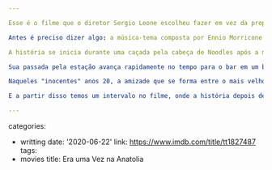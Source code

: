 ```yaml
---

Esse é o filme que o diretor Sergio Leone escolheu fazer em vez da proposta da Paramount para que ele dirigisse O Poderoso Chefão. Baseado no romance The Hoods, de Harry Grey, ele tentou convencê-lo a filmar por muito tempo, até que Grey cedeu após assistir à Trilogia dos Dólares (e gostar). Ambos passaram mais de uma década conversando para que o diretor conseguisse entender o espírito norte-americano através dos olhos do escritor. A longa produção gerou seis horas de filmagens (já editadas) que foram recusadas pela produtora e viraram 4 horas e meia, que em sua versão para os EUA foi ironicamente mutilada em 139 minutos. Este texto diz respeito à versão lançada em Cannes, com 229 minutos de duração.

Antes é preciso dizer algo: a música-tema composta por Ennio Morricone (Cinema Paradiso) ficará teimosamente na sua cabeça por pelo menos alguns dias. Dane-se: é uma linda imersão no espaço/tempo de uma época histórica, e valeria a pena escutá-la mesmo se eu ficasse vinte anos cantarolando suas notas. Ela possui dois momentos. Um é lúdico e alegre, representado por uma gaita que um dos personagens infantis geralmente toca. Outro é nostálgico, parece querer nos fazer lembrar de todos os momentos, eras e fases da vida de David 'Noodles' Aaronson (Robert De Niro na maior parte do tempo, mas Scott Schutzman Tiler na importantíssima fase da infância). Esses momentos se confundem com a história americana, principalmente a lei seca, quando era proibido comercializar bebidas alcoólicas e gângsteres se aproveitavam do óbvio mercado paralelo para fazer rios de dinheiro.

A história se inicia durante uma caçada pela cabeça de Noodles após a morte de seus companheiros. A partir daí sua vida é contada menos em uma ordem cronológica e mais em uma ordem afetiva. Tanto que a sequência emblemática de um telefone tocando por 24 vezes atravessa o limite do tempo e acaba caindo sobre as costas de um homem consumido pela culpa. O ópio foi a droga escolhida para seu escapismo, em um bairro chinês incrustado na antiga Nova York. Apesar de estarmos acompanhando sua história, o filme muitas vezes parece querer lançar questões mais universais, como pobreza, amizade, lealdade, moral e amadurece para questões mais filosóficas (especialmente em seus últimos momentos).

Sua passada pela estação avança rapidamente no tempo para o bar em um bairro decadente em que o antes torturado Fat Moe agora administra. Esse lugar tem muitas memórias, e na cabeça de Noodles uma linda, eterna memória: o tijolo solto do banheiro que permitia que ele visse a bela Deborah (Elizabeth McGovern/Jennifer Connelly) ensaiar seus passos de dança. A fotografia nesse momento, e particularmente em toda a fase "infantil" de Era Uma Vez na América é algo para se emoldurar na lembrança (algo que Morricone nos ajuda com sua música). Os cenários por onde se passa a história, aliás, são facilmente lembrados e se tornam memoráveis pela rápida transformação pelo qual parecem passar quando avançamos no tempo.

Naqueles "inocentes" anos 20, a amizade que se forma entre o mais velho e "experiente" Max e seu "tio" Noodles é o pilar em torno do qual aquela gangue-mirim irá se estabelecer e se manter por laços de lealdade que não vemos, mas sentimos. É como o velho Mike diz no recente episódio do seriado Better Call Saul: você pode ser um criminoso ou não, mas o seu caráter se molda pelas promessas cumpridas. Nesse sentido, além de apanharem juntos, passarem por um processo de profissionalização do crime, e por fim contracenarem a cena mais triste e emblemática de todo o filme ("eu escorreguei"), é o retorno de Noodles depois de 12 anos enclausurado e a reação de sua antiga gangue que se torna o momento mais tocante.

E a partir disso temos um intervalo no filme, onde a história depois dessa pausa tende a ser mais sombria, revelando (ou extrapolando) traços da personalidade de Max e Noodles que chocam ou quase chocam, mas incrivelmente nunca surpreendem. Tudo que esses dois fizerem, até o pior dos seus atos, será aceitável depois de os vermos "na ativa". E é essa a característica mais peculiar desse filme: ele parece primeiro sugar nosso senso moral para depois conseguir humanizar seus heróis, e é por isso que a fase criança é tão importante. No mesmo estilo dos faroestes de Leone, esse é um bangue-bangue na cidade, mas os inimigos não são facilmente identificáveis. Não à toa: aqui os antagonistas não são relevantes. É uma reflexão sobre a própria passagem da vida. Talvez uma reflexão sobre nossa própria história como espécie. Foi um grande filme que você não se esqueceu quando criança, é um grande filme quando revemos através de nossos olhos adultos e será um grande filme quando entendermos que maldade vem engarrafada em cada porção de vida que cada um de nós recebe nessa breve passagem do tempo.

---
```

categories:
- writting
date: '2020-06-22'
link: https://www.imdb.com/title/tt1827487
tags:
- movies
title: Era uma Vez na Anatolia
